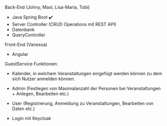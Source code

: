 Back-End (Johny, Maxl, Lisa-Maria, Tobi)
- Java Spring Boot ✔️
- Server Controller (CRUD Operations mit REST API)
- Datenbank
- QueryController

Front-End (Vanessa)
- Angular


GuestService Funktionen:
- Kalender, in welchem Veranstaltungen eingefügt werden können zu dem sich Nutzer anmelden können.

- Admin (Festlegen von Maximalanzahl der Personen bei Veranstaltungen + Anlegen, Bearbeiten etc.)
- User (Registrierung, Anmeldung zu Veranstaltungen, Bearbeiten von Daten etc.)
- Login mit Keycloak
